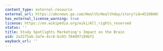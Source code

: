 ```yaml
---
content_type: external-resource
external_url: https://abcnews.go.com/Health/Healthday/story?id=4510046&page=1
has_external_license_warning: true
license: https://en.wikipedia.org/wiki/All_rights_reserved
status: ''
title: Study Spotlights Marketing's Impact on the Brain
uid: 2a3275ab-2a7e-4cc6-bc03-704d97189bf2
wayback_url: ''
---
```

